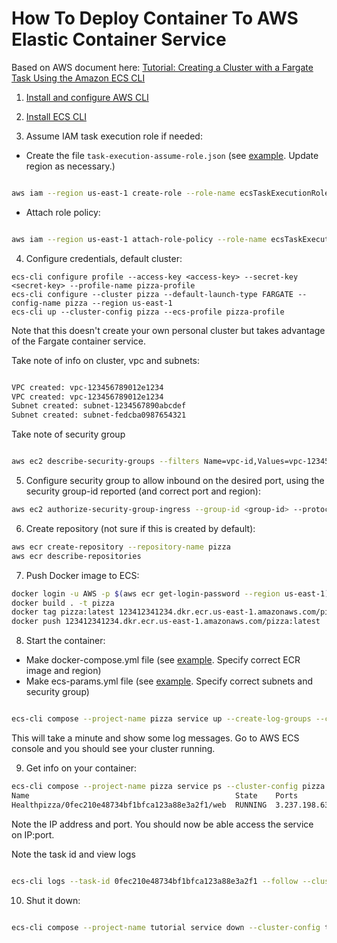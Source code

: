 # How To Deploy Container To AWS Elastic Container Service

Based on AWS document here: [Tutorial: Creating a Cluster with a Fargate Task Using the Amazon ECS CLI](https://docs.aws.amazon.com/AmazonECS/latest/developerguide/ecs-cli-tutorial-fargate.html)

1) [Install and configure AWS CLI](https://docs.aws.amazon.com/cli/latest/userguide/cli-environment.html)

2) [Install ECS CLI](https://docs.aws.amazon.com/AmazonECS/latest/developerguide/ECS_CLI_installation.html)

3) Assume IAM task execution role if needed:

- Create the file `task-execution-assume-role.json` (see [example](task-execution-assume-role.json). Update region as necessary.) 

```bash

aws iam --region us-east-1 create-role --role-name ecsTaskExecutionRole --assume-role-policy-document file://task-execution-assume-role.json

```


- Attach role policy:

```bash

aws iam --region us-east-1 attach-role-policy --role-name ecsTaskExecutionRole --policy-arn arn:aws:iam::aws:policy/service-role/AmazonECSTaskExecutionRolePolicy

```

4) Configure credentials, default cluster:
```
ecs-cli configure profile --access-key <access-key> --secret-key <secret-key> --profile-name pizza-profile
ecs-cli configure --cluster pizza --default-launch-type FARGATE --config-name pizza --region us-east-1
ecs-cli up --cluster-config pizza --ecs-profile pizza-profile
```

Note that this doesn't create your own personal cluster but takes advantage of the Fargate container service.

Take note of info on cluster,  vpc and subnets:

```bash

VPC created: vpc-123456789012e1234
VPC created: vpc-123456789012e1234
Subnet created: subnet-1234567890abcdef
Subnet created: subnet-fedcba0987654321

```

Take note of security group
```bash

aws ec2 describe-security-groups --filters Name=vpc-id,Values=vpc-123456789012e1234 --region us-east-1

```

5) Configure security group to allow inbound on the desired port, using the security group-id reported (and correct port and region):
```bash
aws ec2 authorize-security-group-ingress --group-id <group-id> --protocol tcp --port 8181 --cidr 0.0.0.0/0 --region us-east-1

```

6) Create repository (not sure if this is created by default):
```bash
aws ecr create-repository --repository-name pizza
aws ecr describe-repositories

```

7) Push Docker image to ECS:
```bash
docker login -u AWS -p $(aws ecr get-login-password --region us-east-1) 123412341234.dkr.ecr.us-east-1.amazonaws.com
docker build . -t pizza
docker tag pizza:latest 123412341234.dkr.ecr.us-east-1.amazonaws.com/pizza:latest
docker push 123412341234.dkr.ecr.us-east-1.amazonaws.com/pizza:latest

```


8) Start the container:

- Make docker-compose.yml file (see [example](docker-compose.yml). Specify correct ECR image and region)
- Make ecs-params.yml file (see [example](ecs-params.yml). Specify correct subnets and security group)

```bash

ecs-cli compose --project-name pizza service up --create-log-groups --cluster-config pizza --ecs-profile pizza-profile

```

This will take a minute and show some log messages. Go to AWS ECS console and you should see your cluster running.


9) Get info on your container:
```bash
ecs-cli compose --project-name pizza service ps --cluster-config pizza --ecs-profile pizza-profile
Name                                              State    Ports                        Task          Definition
Healthpizza/0fec210e48734bf1bfca123a88e3a2f1/web  RUNNING  3.237.198.63:8181->8181/tcp  pizza:1       UNKNOWN

```

Note the IP address and port. You should now be able access the service on IP:port.

Note the task id and view logs
```bash

ecs-cli logs --task-id 0fec210e48734bf1bfca123a88e3a2f1 --follow --cluster-config pizza --ecs-profile pizza-profile

```

10) Shut it down:
```bash

ecs-cli compose --project-name tutorial service down --cluster-config tutorial --ecs-profile tutorial-profile

```




